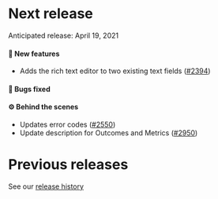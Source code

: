 # Next release

Anticipated release: April 19, 2021

#### 🚀 New features

- Adds the rich text editor to two existing text fields ([#2394])

#### 🐛 Bugs fixed

#### ⚙️ Behind the scenes

- Updates error codes ([#2550])
- Update description for Outcomes and Metrics ([#2950])

# Previous releases

See our [release history](https://github.com/CMSgov/eAPD/releases)

[#2550]: https://github.com/CMSgov/eAPD/issues/2550
[#2394]: https://github.com/CMSgov/eAPD/issues/2394
[#2950]: https://github.com/CMSgov/eAPD/issues/2950
